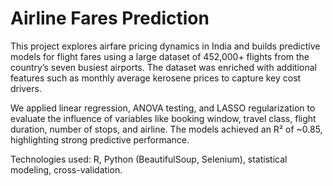 # Airline Fares Prediction
This project explores airfare pricing dynamics in India and builds predictive models for flight fares using a large dataset of 452,000+ flights from the country’s seven busiest airports. The dataset was enriched with additional features such as monthly average kerosene prices to capture key cost drivers.

We applied linear regression, ANOVA testing, and LASSO regularization to evaluate the influence of variables like booking window, travel class, flight duration, number of stops, and airline. The models achieved an R² of ~0.85, highlighting strong predictive performance.

Technologies used: R, Python (BeautifulSoup, Selenium), statistical modeling, cross-validation.
